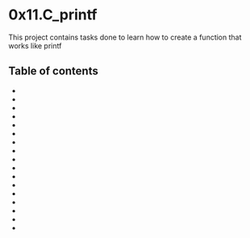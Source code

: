# 0x11.C_printf 
This project contains tasks done to learn how to create a function that works like printf

## Table of contents
* 
* 
* 
* 
* 
* 
* 
* 
* 
* 
* 
* 
* 
* 
* 
* 
* 

